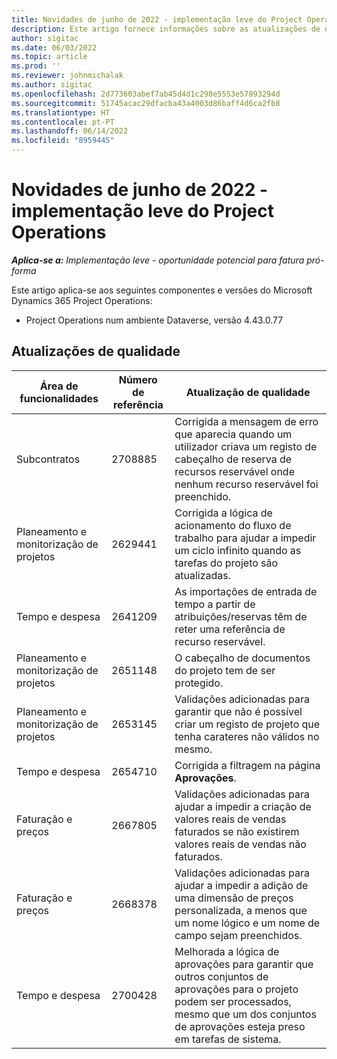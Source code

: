 ```yaml
---
title: Novidades de junho de 2022 - implementação leve do Project Operations
description: Este artigo fornece informações sobre as atualizações de qualidade que estão disponíveis na versão de junho de 2022 da implementação lite do Microsoft Dynamics 365 Project Operations.
author: sigitac
ms.date: 06/03/2022
ms.topic: article
ms.prod: ''
ms.reviewer: johnmichalak
ms.author: sigitac
ms.openlocfilehash: 2d773603abef7ab45d4d1c298e5553e57893294d
ms.sourcegitcommit: 51745acac29dfacba43a4003d86baff4d6ca2fb8
ms.translationtype: HT
ms.contentlocale: pt-PT
ms.lasthandoff: 06/14/2022
ms.locfileid: "8959445"
---
```

# <a name="whats-new-june-2022---project-operations-lite-deployment"></a>Novidades de junho de 2022 - implementação leve do Project Operations

_**Aplica-se a:** Implementação leve - oportunidade potencial para fatura pró-forma_

Este artigo aplica-se aos seguintes componentes e versões do Microsoft Dynamics 365 Project Operations:

- Project Operations num ambiente Dataverse, versão 4.43.0.77

## <a name="quality-updates"></a>Atualizações de qualidade

| Área de funcionalidades | Número de referência | Atualização de qualidade |
| --- | --- | --- |
| Subcontratos | 2708885 | Corrigida a mensagem de erro que aparecia quando um utilizador criava um registo de cabeçalho de reserva de recursos reservável onde nenhum recurso reservável foi preenchido. |
| Planeamento e monitorização de projetos | 2629441 | Corrigida a lógica de acionamento do fluxo de trabalho para ajudar a impedir um ciclo infinito quando as tarefas do projeto são atualizadas. |
| Tempo e despesa | 2641209 | As importações de entrada de tempo a partir de atribuições/reservas têm de reter uma referência de recurso reservável. |
| Planeamento e monitorização de projetos | 2651148 | O cabeçalho de documentos do projeto tem de ser protegido.|
| Planeamento e monitorização de projetos | 2653145 | Validações adicionadas para garantir que não é possível criar um registo de projeto que tenha carateres não válidos no mesmo. |
| Tempo e despesa | 2654710 | Corrigida a filtragem na página **Aprovações**. |
| Faturação e preços | 2667805 | Validações adicionadas para ajudar a impedir a criação de valores reais de vendas faturados se não existirem valores reais de vendas não faturados. |
| Faturação e preços | 2668378 | Validações adicionadas para ajudar a impedir a adição de uma dimensão de preços personalizada, a menos que um nome lógico e um nome de campo sejam preenchidos. |
| Tempo e despesa | 2700428 | Melhorada a lógica de aprovações para garantir que outros conjuntos de aprovações para o projeto podem ser processados, mesmo que um dos conjuntos de aprovações esteja preso em tarefas de sistema. |
